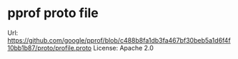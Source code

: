 # pprof proto file

Url: https://github.com/google/pprof/blob/c488b8fa1db3fa467bf30beb5a1d6f4f10bb1b87/proto/profile.proto
License: Apache 2.0
